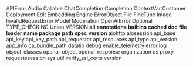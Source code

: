 APIError
Audio
Callable
ChatCompletion
Completion
ContextVar
Customer
Deployment
Edit
Embedding
Engine
ErrorObject
File
FineTune
Image
InvalidRequestError
Model
Moderation
OpenAIError
Optional
TYPE_CHECKING
Union
VERSION
__all__
__annotations__
__builtins__
__cached__
__doc__
__file__
__loader__
__name__
__package__
__path__
__spec__
__version__
aiohttp
aiosession
api_base
api_key
api_key_path
api_requestor
api_resources
api_type
api_version
app_info
ca_bundle_path
datalib
debug
enable_telemetry
error
log
object_classes
openai_object
openai_response
organization
os
proxy
requestssession
sys
util
verify_ssl_certs
version